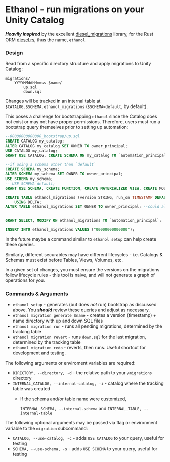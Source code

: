 # Ethanol - run migrations on your Unity Catalog
***Heavily inspired*** by the excellent [diesel_migrations](https://docs.rs/diesel_migrations/latest/diesel_migrations/) library, 
for the Rust ORM [diesel.rs](https://diesel.rs), thus the name, `ethanol`.

### Design
Read from a specific directory structure and apply migrations to Unity Catalog:
```
migrations/
    YYYYMMddHHmmss-$name/
        up.sql
        down.sql
```
Changes will be tracked in an internal table at `$CATALOG.$SCHEMA.ethanol_migrations` (`$SCHEMA=default`, by default).

This poses a challenge for bootstrapping `ethanol` since the Catalog does not exist or may not have proper permissions. 
Therefore, users must run a bootstrap query themselves prior to setting up automation:
```sql
--00000000000000_bootstrap/up.sql
CREATE CATALOG my_catalog;
ALTER CATALOG my_catalog SET OWNER TO owner_principal;
USE CATALOG my_catalog;
GRANT USE CATALOG, CREATE SCHEMA ON my_catalog TO `automation_principal`;
    
--if using a schema other than `default`
CREATE SCHEMA my_schema;
ALTER SCHEMA my_schema SET OWNER TO owner_principal;
USE SCHEMA my_schema;
-- USE SCHEMA default;
GRANT USE SCHEMA, CREATE FUNCTION, CREATE MATERIALIZED VIEW, CREATE MODEL, CREATE TABLE, CREATE VOLUME ON my_schema TO `automation_principal`;

CREATE TABLE ethanol_migrations (version STRING, run_on TIMESTAMP DEFAULT current_timestamp())
    USING DELTA;
ALTER TABLE ethanol_migrations SET OWNER TO owner_principal; --could also be `automation_principal`, depending on security posture


GRANT SELECT, MODIFY ON ethanol_migrations TO `automation_principal`;

INSERT INTO ethanol_migrations VALUES ("00000000000000");
```
In the future maybe a command similar to `ethanol setup` can help create these queries.

Similarly, different securables may have different lifecycles - i.e. Catalogs & Schemas must exist before Tables, Views, Volumes, etc.

In a given set of changes, you must ensure the versions on the migrations follow lifecycle rules - this tool is naive, and will not 
generate a graph of operations for you.

### Commands & Arguments
* `ethanol setup` - generates (but does *not* run) bootstrap as discussed above. You ***should*** review these queries and adjust as necessary.
* `ethanol migration generate $name` - creates a version (timestamp) + name directory with up and down SQL files
* `ethanol migration run` - runs all pending migrations, determined by the tracking table
* `ethanol migration revert` - runs `down.sql` for the last migration, determined by the tracking table
* `ethanol migration redo` - reverts, then runs. Useful shortcut for development and testing.

The following arguments or enviroment variables are required:
* `DIRECTORY, --directory, -d` - the relative path to your `/migrations` directory
* `INTERNAL_CATALOG, --internal-catalog, -i` - catalog where the tracking table was created
  * If the schema and/or table name were customized,
  
    `INTERNAL_SCHEMA, --internal-schema` and `INTERNAL_TABLE, --internal-table`

The following optional arguments may be passed via flag or environment variable to the `migration` subcommand:
* `CATALOG, --use-catalog, -c` - adds `USE CATALOG` to your query, useful for testing
* `SCHEMA, --use-schema, -s` - adds `USE SCHEMA` to your query, useful for testing